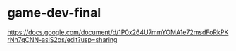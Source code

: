 # game-dev-final
https://docs.google.com/document/d/1P0x264U7mmYOMA1e72msdFoRkPKrNh7qCNN-aslS2os/edit?usp=sharing
